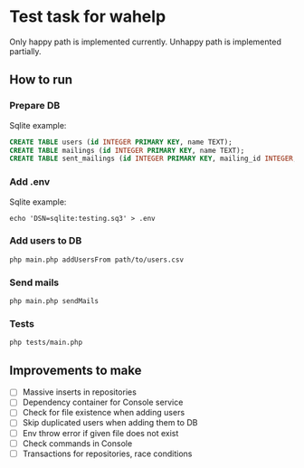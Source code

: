 # Test task for wahelp

Only happy path is implemented currently. Unhappy path is implemented partially.

## How to run

### Prepare DB

Sqlite example:

```sql
CREATE TABLE users (id INTEGER PRIMARY KEY, name TEXT);
CREATE TABLE mailings (id INTEGER PRIMARY KEY, name TEXT);
CREATE TABLE sent_mailings (id INTEGER PRIMARY KEY, mailing_id INTEGER, user_id INTEGER);
```

### Add .env

Sqlite example:

```fish
echo 'DSN=sqlite:testing.sq3' > .env
```

### Add users to DB

```fish
php main.php addUsersFrom path/to/users.csv
```

### Send mails

```fish
php main.php sendMails
```

### Tests

```fish
php tests/main.php
```

## Improvements to make

- [ ] Massive inserts in repositories
- [ ] Dependency container for Console service
- [ ] Check for file existence when adding users
- [ ] Skip duplicated users when adding them to DB
- [ ] Env throw error if given file does not exist
- [ ] Check commands in Console
- [ ] Transactions for repositories, race conditions
